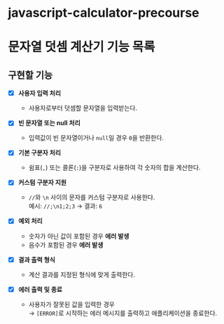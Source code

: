 # javascript-calculator-precourse

# 문자열 덧셈 계산기 기능 목록

## 구현할 기능

-   [x] **사용자 입력 처리**

    -   사용자로부터 덧셈할 문자열을 입력받는다.

-   [x] **빈 문자열 또는 null 처리**

    -   입력값이 빈 문자열이거나 `null`일 경우 `0`을 반환한다.

-   [x] **기본 구분자 처리**

    -   쉼표(`,`) 또는 콜론(`:`)을 구분자로 사용하여 각 숫자의 합을 계산한다.

-   [x] **커스텀 구분자 지원**

    -   `//`와 `\n` 사이의 문자를 커스텀 구분자로 사용한다.  
        예시: `//;\n1;2;3` → 결과: `6`

-   [x] **예외 처리**

    -   숫자가 아닌 값이 포함된 경우 **에러 발생**
    -   음수가 포함된 경우 **에러 발생**

-   [x] **결과 출력 형식**

    -   계산 결과를 지정된 형식에 맞게 출력한다.

-   [x] **에러 출력 및 종료**
    -   사용자가 잘못된 값을 입력한 경우  
        → `[ERROR]`로 시작하는 에러 메시지를 출력하고 애플리케이션을 종료한다.
